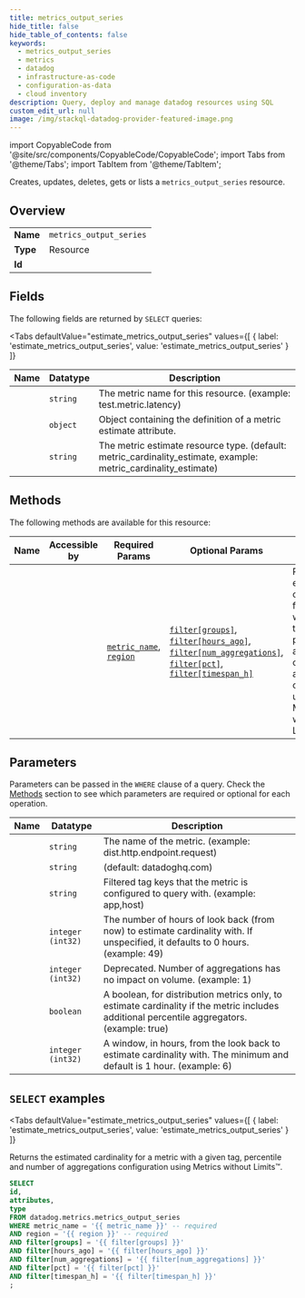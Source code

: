 ```yaml
--- 
title: metrics_output_series
hide_title: false
hide_table_of_contents: false
keywords:
  - metrics_output_series
  - metrics
  - datadog
  - infrastructure-as-code
  - configuration-as-data
  - cloud inventory
description: Query, deploy and manage datadog resources using SQL
custom_edit_url: null
image: /img/stackql-datadog-provider-featured-image.png
---
```


import CopyableCode from '@site/src/components/CopyableCode/CopyableCode';
import Tabs from '@theme/Tabs';
import TabItem from '@theme/TabItem';

Creates, updates, deletes, gets or lists a <code>metrics_output_series</code> resource.

## Overview
<table><tbody>
<tr><td><b>Name</b></td><td><code>metrics_output_series</code></td></tr>
<tr><td><b>Type</b></td><td>Resource</td></tr>
<tr><td><b>Id</b></td><td><CopyableCode code="datadog.metrics.metrics_output_series" /></td></tr>
</tbody></table>

## Fields

The following fields are returned by `SELECT` queries:

<Tabs
    defaultValue="estimate_metrics_output_series"
    values={[
        { label: 'estimate_metrics_output_series', value: 'estimate_metrics_output_series' }
    ]}
>
<TabItem value="estimate_metrics_output_series">

<table>
<thead>
    <tr>
    <th>Name</th>
    <th>Datatype</th>
    <th>Description</th>
    </tr>
</thead>
<tbody>
<tr>
    <td><CopyableCode code="id" /></td>
    <td><code>string</code></td>
    <td>The metric name for this resource. (example: test.metric.latency)</td>
</tr>
<tr>
    <td><CopyableCode code="attributes" /></td>
    <td><code>object</code></td>
    <td>Object containing the definition of a metric estimate attribute.</td>
</tr>
<tr>
    <td><CopyableCode code="type" /></td>
    <td><code>string</code></td>
    <td>The metric estimate resource type. (default: metric_cardinality_estimate, example: metric_cardinality_estimate)</td>
</tr>
</tbody>
</table>
</TabItem>
</Tabs>

## Methods

The following methods are available for this resource:

<table>
<thead>
    <tr>
    <th>Name</th>
    <th>Accessible by</th>
    <th>Required Params</th>
    <th>Optional Params</th>
    <th>Description</th>
    </tr>
</thead>
<tbody>
<tr>
    <td><a href="#estimate_metrics_output_series"><CopyableCode code="estimate_metrics_output_series" /></a></td>
    <td><CopyableCode code="select" /></td>
    <td><a href="#parameter-metric_name"><code>metric_name</code></a>, <a href="#parameter-region"><code>region</code></a></td>
    <td><a href="#parameter-filter[groups]"><code>filter[groups]</code></a>, <a href="#parameter-filter[hours_ago]"><code>filter[hours_ago]</code></a>, <a href="#parameter-filter[num_aggregations]"><code>filter[num_aggregations]</code></a>, <a href="#parameter-filter[pct]"><code>filter[pct]</code></a>, <a href="#parameter-filter[timespan_h]"><code>filter[timespan_h]</code></a></td>
    <td>Returns the estimated cardinality for a metric with a given tag, percentile and number of aggregations configuration using Metrics without Limits&trade;.</td>
</tr>
</tbody>
</table>

## Parameters

Parameters can be passed in the `WHERE` clause of a query. Check the [Methods](#methods) section to see which parameters are required or optional for each operation.

<table>
<thead>
    <tr>
    <th>Name</th>
    <th>Datatype</th>
    <th>Description</th>
    </tr>
</thead>
<tbody>
<tr id="parameter-metric_name">
    <td><CopyableCode code="metric_name" /></td>
    <td><code>string</code></td>
    <td>The name of the metric. (example: dist.http.endpoint.request)</td>
</tr>
<tr id="parameter-region">
    <td><CopyableCode code="region" /></td>
    <td><code>string</code></td>
    <td>(default: datadoghq.com)</td>
</tr>
<tr id="parameter-filter[groups]">
    <td><CopyableCode code="filter[groups]" /></td>
    <td><code>string</code></td>
    <td>Filtered tag keys that the metric is configured to query with. (example: app,host)</td>
</tr>
<tr id="parameter-filter[hours_ago]">
    <td><CopyableCode code="filter[hours_ago]" /></td>
    <td><code>integer (int32)</code></td>
    <td>The number of hours of look back (from now) to estimate cardinality with. If unspecified, it defaults to 0 hours. (example: 49)</td>
</tr>
<tr id="parameter-filter[num_aggregations]">
    <td><CopyableCode code="filter[num_aggregations]" /></td>
    <td><code>integer (int32)</code></td>
    <td>Deprecated. Number of aggregations has no impact on volume. (example: 1)</td>
</tr>
<tr id="parameter-filter[pct]">
    <td><CopyableCode code="filter[pct]" /></td>
    <td><code>boolean</code></td>
    <td>A boolean, for distribution metrics only, to estimate cardinality if the metric includes additional percentile aggregators. (example: true)</td>
</tr>
<tr id="parameter-filter[timespan_h]">
    <td><CopyableCode code="filter[timespan_h]" /></td>
    <td><code>integer (int32)</code></td>
    <td>A window, in hours, from the look back to estimate cardinality with. The minimum and default is 1 hour. (example: 6)</td>
</tr>
</tbody>
</table>

## `SELECT` examples

<Tabs
    defaultValue="estimate_metrics_output_series"
    values={[
        { label: 'estimate_metrics_output_series', value: 'estimate_metrics_output_series' }
    ]}
>
<TabItem value="estimate_metrics_output_series">

Returns the estimated cardinality for a metric with a given tag, percentile and number of aggregations configuration using Metrics without Limits&trade;.

```sql
SELECT
id,
attributes,
type
FROM datadog.metrics.metrics_output_series
WHERE metric_name = '{{ metric_name }}' -- required
AND region = '{{ region }}' -- required
AND filter[groups] = '{{ filter[groups] }}'
AND filter[hours_ago] = '{{ filter[hours_ago] }}'
AND filter[num_aggregations] = '{{ filter[num_aggregations] }}'
AND filter[pct] = '{{ filter[pct] }}'
AND filter[timespan_h] = '{{ filter[timespan_h] }}'
;
```
</TabItem>
</Tabs>

